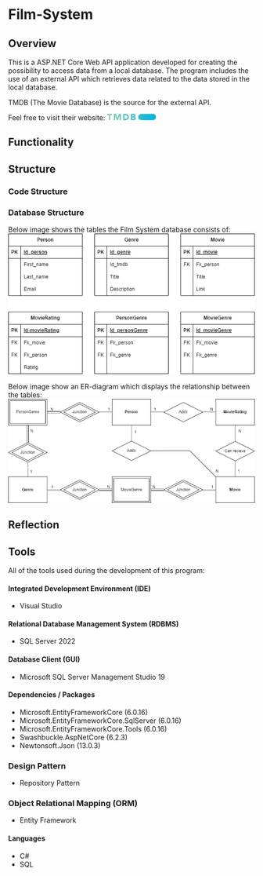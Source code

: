 # Film-System

## Overview

This is a ASP.NET Core Web API application developed for creating the possibility to access data from a local database.
The program includes the use of an external API which retrieves data related to the data stored in the local database.

TMDB (The Movie Database) is the source for the external API.

<picture>
Feel free to visit their website:
<a href="https://www.themoviedb.org/"><img width="100" alt="Container diagram." src="github/blue_short-tmdb.svg"></a>
</picture>

## Functionality

## Structure

### Code Structure

### Database Structure

Below image shows the tables the Film System database consists of:
<picture>
<img width="550" alt="Container diagram." src="github/ER-diagram-FilmSystem-Tables.drawio.png">
</picture>

Below image show an ER-diagram which displays the relationship between the tables:
<picture>
<img width="550" alt="Container diagram." src="github/ER-diagram-FilmSystem-Relation.drawio.png">
</picture>

## Reflection

## Tools

All of the tools used during the development of this program:

#### Integrated Development Environment (IDE)

- Visual Studio

#### Relational Database Management System (RDBMS)

- SQL Server 2022

#### Database Client (GUI)

- Microsoft SQL Server Management Studio 19

#### Dependencies / Packages

- Microsoft.EntityFrameworkCore (6.0.16)
- Microsoft.EntityFrameworkCore.SqlServer (6.0.16)
- Microsoft.EntityFrameworkCore.Tools (6.0.16)
- Swashbuckle.AspNetCore (6.2.3)
- Newtonsoft.Json (13.0.3)

### Design Pattern

- Repository Pattern

### Object Relational Mapping (ORM)

- Entity Framework

#### Languages

- C#
- SQL
